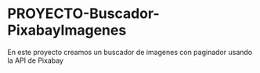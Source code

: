 # PROYECTO-Buscador-PixabayImagenes

En este proyecto creamos un buscador de imagenes con paginador usando la API de Pixabay
